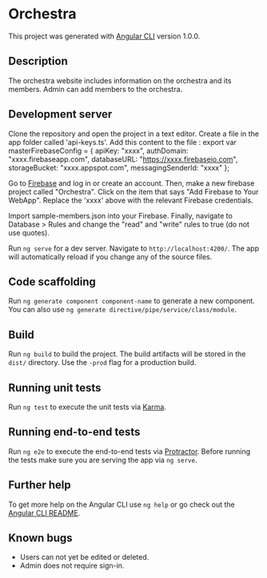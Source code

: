 # Orchestra

This project was generated with [Angular CLI](https://github.com/angular/angular-cli) version 1.0.0.

## Description

The orchestra website includes information on the orchestra and its members. Admin can add members to the orchestra.

## Development server

Clone the repository and open the project in a text editor. Create a file in the app folder called 'api-keys.ts'. Add this content to the file :
export var masterFirebaseConfig = {
    apiKey: "xxxx",
    authDomain: "xxxx.firebaseapp.com",
    databaseURL: "https://xxxx.firebaseio.com",
    storageBucket: "xxxx.appspot.com",
    messagingSenderId: "xxxx"
  };

Go to [Firebase](https://firebase.google.com/) and log in or create an account. Then, make a new firebase project called "Orchestra". Click on the item that says "Add Firebase to Your WebApp". Replace the 'xxxx' above with the relevant Firebase credentials.

Import sample-members.json into your Firebase. Finally, navigate to Database > Rules and change the "read" and "write" rules to true (do not use quotes).

Run `ng serve` for a dev server. Navigate to `http://localhost:4200/`. The app will automatically reload if you change any of the source files.

## Code scaffolding

Run `ng generate component component-name` to generate a new component. You can also use `ng generate directive/pipe/service/class/module`.

## Build

Run `ng build` to build the project. The build artifacts will be stored in the `dist/` directory. Use the `-prod` flag for a production build.

## Running unit tests

Run `ng test` to execute the unit tests via [Karma](https://karma-runner.github.io).

## Running end-to-end tests

Run `ng e2e` to execute the end-to-end tests via [Protractor](http://www.protractortest.org/).
Before running the tests make sure you are serving the app via `ng serve`.

## Further help

To get more help on the Angular CLI use `ng help` or go check out the [Angular CLI README](https://github.com/angular/angular-cli/blob/master/README.md).

## Known bugs

* Users can not yet be edited or deleted.
* Admin does not require sign-in.
